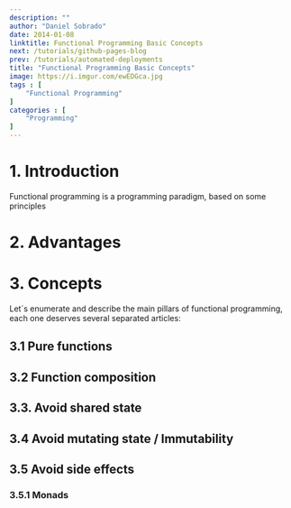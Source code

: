 ```yaml
---
description: ""
author: "Daniel Sobrado"
date: 2014-01-08
linktitle: Functional Programming Basic Concepts
next: /tutorials/github-pages-blog
prev: /tutorials/automated-deployments
title: "Functional Programming Basic Concepts"
image: https://i.imgur.com/ewEDGca.jpg
tags : [
    "Functional Programming"
]
categories : [
	"Programming"
]
---
```


# 1. Introduction

Functional programming is a programming paradigm, based on some principles

# 2. Advantages

# 3. Concepts

Let´s enumerate and describe the main pillars of functional programming, each one deserves several separated articles:

## 3.1 Pure functions
## 3.2 Function composition
## 3.3. Avoid shared state
## 3.4 Avoid mutating state / Immutability
## 3.5 Avoid side effects

### 3.5.1 Monads
